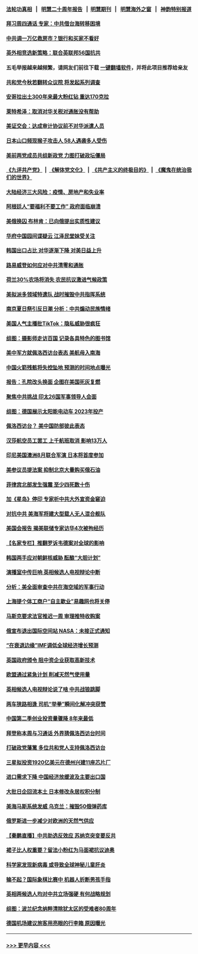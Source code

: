 #### [法轮功真相](https://github.com/gfw-breaker/truth/blob/master/README.md?t=0) &nbsp;&nbsp;|&nbsp;&nbsp; [明慧二十周年报告](https://github.com/gfw-breaker/mh-reports/blob/master/README.md?t=0) &nbsp;&nbsp;|&nbsp;&nbsp;[明慧期刊](https://github.com/gfw-breaker/mh-qikan) &nbsp;&nbsp;|&nbsp;&nbsp; [明慧海外之窗](https://github.com/gfw-breaker/mh-news/blob/master/README.md?t=0) &nbsp;&nbsp;|&nbsp;&nbsp; [神韵特别报道](https://github.com/gfw-breaker/mh-news/blob/master/shenyun.md?t=0)
#### [拜习周四通话 专家：中共借台海转移困境](../pages/nsc418/n13791016.md?t=07290001) 
#### [中共调一万亿救房市？银行和买家不看好](../pages/nsc418/n13790959.md?t=07290001) 
#### [英外相竞选新策略：联合英联邦56国抗共](../pages/nsc418/n13790871.md?t=07290001) 
#### 五毛举报越来越频繁，请网友们前往下载 [一键翻墙软件](https://github.com/gfw-breaker/ssr-accounts)，并将此项目推荐给亲友
#### [共和党今秋若翻转众议院 将发起系列调查](../pages/nsc418/n13790822.md?t=07290001) 
#### [安哥拉出土300年来最大粉红钻 重达170克拉](../pages/nsc418/n13790543.md?t=07290001) 
#### [莱特希泽：取消对华关税对通胀没有帮助](../pages/nsc418/n13790738.md?t=07290001) 
#### [美证交会：达成审计协议前不对华派遣人员](../pages/nsc418/n13790374.md?t=07290001) 
#### [日本山口频现猴子攻击人 58人遇袭多人受伤](../pages/nsc418/n13790455.md?t=07290001) 
#### [美前两党成员共组新政党 力图打破政坛僵局](../pages/nsc418/n13790510.md?t=07290001) 
#### [《九评共产党》](https://github.com/begood0513/9ping.md/blob/master/README.md) &nbsp;|&nbsp; [《解体党文化》](../../../../jtdwh.md/blob/master/README.md)  &nbsp;|&nbsp; [《共产主义的终极目的》](../../../../gczydzjmd.md/blob/master/README.md) &nbsp;|&nbsp; [《魔鬼在统治我们的世界》](../../../../mgztzwmdsj.md/blob/master/README.md) 
#### [大陆经济三大风险：疫情、房地产和失业率](../pages/nsc418/n13790084.md?t=07290001) 
#### [阿根廷人“要福利不要工作” 政府面临崩溃](../pages/nsc418/n13790385.md?t=07290001) 
#### [美俄换囚 布林肯：已向俄提出实质性建议](../pages/nsc418/n13790335.md?t=07290001) 
#### [华府中国园间谍疑云 江泽民堂妹受关注](../pages/nsc418/n13790180.md?t=07290001) 
#### [韩国出口占比 对华逐渐下降 对美日益上升](../pages/nsc418/n13790270.md?t=07290001) 
#### [路易威登如何应对中共清零和通胀](../pages/nsc418/n13790276.md?t=07290001) 
#### [荷兰30%农场将消失 农民抗议激进气候政策](../pages/nsc418/n13790266.md?t=07290001) 
#### [美拟派多领域特遣队 战时摧毁中共指挥系统](../pages/nsc418/n13790295.md?t=07290001) 
#### [南京夏日祭引反日潮 分析：中共煽动民族情绪](../pages/nsc418/n13790083.md?t=07290001) 
#### [美国人气主播批TikTok：隐私威胁很疯狂](../pages/nsc418/n13790194.md?t=07290001) 
#### [组图：摄影师走访百国 记录各具特色的图书馆](../pages/nsc418/n13789990.md?t=07290001) 
#### [美中军方就佩洛西访台表态 美航母入南海](../pages/nsc418/n13790275.md?t=07290001) 
#### [中国火箭残骸将失控坠地 预测的时间地点曝光](../pages/nsc418/n13790215.md?t=07290001) 
#### [报告：孔院改头换面 企图在美国死灰复燃](../pages/nsc418/n13790218.md?t=07290001) 
#### [聚焦中共挑战 印太26国军事领导人会面](../pages/nsc418/n13790193.md?t=07290001) 
#### [组图：德国展示太阳能电动车 2023年投产](../pages/nsc418/n13790049.md?t=07290001) 
#### [佩洛西访台？ 美中国防部彼此表态](../pages/nsc418/n13790021.md?t=07290001) 
#### [汉莎航空员工罢工 上千航班取消 影响13万人](../pages/nsc418/n13790041.md?t=07290001) 
#### [印尼美国澳洲8月联合军演 日本将首度参加](../pages/nsc418/n13790018.md?t=07290001) 
#### [美参议员提法案 抑制北京大量购买俄石油](../pages/nsc418/n13789836.md?t=07290001) 
#### [菲律宾北部发生强震 至少四死数十伤](../pages/nsc418/n13789713.md?t=07290001) 
#### [加《星岛》停印 专家析中共大外宣资金窘迫](../pages/nsc418/n13789697.md?t=07290001) 
#### [对抗中共 美海军将建大型载人无人混合舰队](../pages/nsc418/n13789623.md?t=07290001) 
#### [美国会报告 揭美联储专家访华4次被拘经历](../pages/nsc418/n13789570.md?t=07290001) 
#### [【名家专栏】推翻罗诉韦德案对全球的影响](../pages/nsc418/n13789406.md?t=07290001) 
#### [韩国两手应对朝鲜核威胁 酝酿“大胆计划”](../pages/nsc418/n13789562.md?t=07290001) 
#### [演播室中传巨响 英相候选人电视辩论中断](../pages/nsc418/n13789545.md?t=07290001) 
#### [分析：美全面审查中共在海空域的军事行动](../pages/nsc418/n13789543.md?t=07290001) 
#### [上海提个体工商户“自主歇业”易趣网也将关停](../pages/nsc418/n13789378.md?t=07290001) 
#### [马斯克要求法官推迟一周 审理推特收购案](../pages/nsc418/n13789492.md?t=07290001) 
#### [俄宣布退出国际空间站 NASA：未接正式通知](../pages/nsc418/n13789503.md?t=07290001) 
#### [“在衰退边缘”IMF调低全球经济增长预测](../pages/nsc418/n13789527.md?t=07290001) 
#### [英国政府颁令 阻中资企业获取高新技术](../pages/nsc418/n13789529.md?t=07290001) 
#### [欧盟通过紧急计划 削减天然气使用量](../pages/nsc418/n13789350.md?t=07290001) 
#### [英相候选人电视辩论说了啥 中共战狼跳脚](../pages/nsc418/n13789383.md?t=07290001) 
#### [两车狭路相逢 司机“举拳”瞬间化解冲突获赞](../pages/nsc418/n13789224.md?t=07290001) 
#### [中国第二季创业投资量骤降 8年来最低](../pages/nsc418/n13789312.md?t=07290001) 
#### [拜登称本周与习通话 外界猜佩洛西访台时间](../pages/nsc418/n13789326.md?t=07290001) 
#### [打破政党藩篱 多位共和党人支持佩洛西访台](../pages/nsc418/n13789227.md?t=07290001) 
#### [三星拟投资1920亿美元在德州兴建11座芯片厂](../pages/nsc418/n13788886.md?t=07290001) 
#### [进口需求下降 中国经济放缓波及主要出口国](../pages/nsc418/n13789134.md?t=07290001) 
#### [大批日企回流本土 日本修改永居权积分制](../pages/nsc418/n13789139.md?t=07290001) 
#### [美海马斯系统发威 乌克兰：摧毁50俄弹药库](../pages/nsc418/n13789019.md?t=07290001) 
#### [俄罗斯进一步减少对欧洲的天然气供应](../pages/nsc418/n13788934.md?t=07290001) 
#### [【秦鹏直播】中共助选反效应 苏纳克突变要反共](../pages/nsc418/n13788943.md?t=07290001) 
#### [裙子比人权重要？留法小粉红为马面裙抗议迪奥](../pages/nsc418/n13788697.md?t=07290001) 
#### [科学家发现新病毒 或导致全球神秘儿童肝炎](../pages/nsc418/n13788917.md?t=07290001) 
#### [输不起？国际象棋比赛中 机器人折断男孩手指](../pages/nsc418/n13788928.md?t=07290001) 
#### [英相两候选人均对中共立场强硬 有何战略规划](../pages/nsc418/n13788859.md?t=07290001) 
#### [组图：波兰纪念纳粹清除犹太区的受难者80周年](../pages/nsc418/n13788707.md?t=07290001) 
#### [德国机场建议旅客用亮眼的行李箱 原因曝光](../pages/nsc418/n13788828.md?t=07290001) 

----
#### [ >>> 更早内容 <<< ](../indexes/nsc418-earlier.md)
